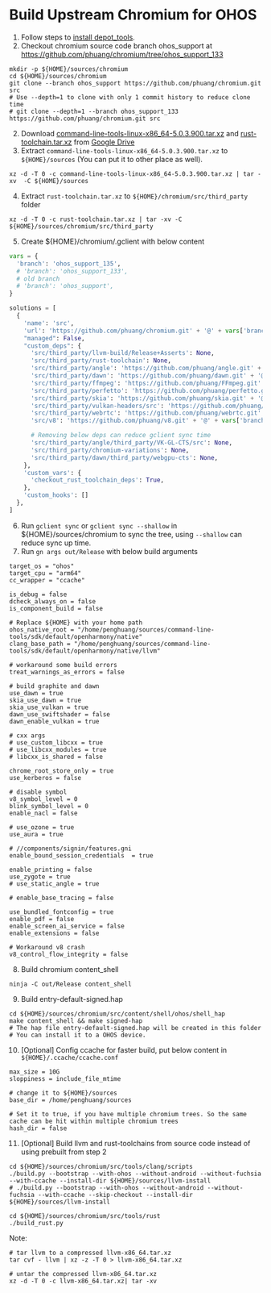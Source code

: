 # Build Upstream Chromium for OHOS

1. Follow steps to [install depot_tools](https://chromium.googlesource.com/chromium/src/+/main/docs/linux/build_instructions.md#install).
2. Checkout chromium source code branch ohos_support at https://github.com/phuang/chromium/tree/ohos_support_133
```shell
mkdir -p ${HOME}/sources/chromium
cd ${HOME}/sources/chromium
git clone --branch ohos_support https://github.com/phuang/chromium.git src
# Use --depth=1 to clone with only 1 commit history to reduce clone time  
# git clone --depth=1 --branch ohos_support_133 https://github.com/phuang/chromium.git src
```
2. Download [command-line-tools-linux-x86_64-5.0.3.900.tar.xz](https://drive.usercontent.google.com/download?id=1LbtM7iGqF5q5o9abVBWMKTlT1NglOM5Q&export=download&authuser=2&confirm=t&uuid=2bf26830-39e0-489c-bc2e-28144ca8e8ce&at=APvzH3qpLjDx5fMNf0e0BLae-MWF:1735589467950) and [rust-toolchain.tar.xz](https://drive.usercontent.google.com/download?id=1SEcXeEAJcYWKPIotm9o0Afe3Gw_YcYLs&export=download&authuser=0&confirm=t&uuid=9b1d4552-4a67-4855-9a4e-3c0999630396&at=APvzH3rTOR2-9-sPJZSOgoS3RJly:1735003699551) from [Google Drive](https://drive.google.com/drive/folders/19mz5nA8PWqA3e0wEk1cQNbgEnaTkZ4GB?usp=drive_link)
3. Extract `command-line-tools-linux-x86_64-5.0.3.900.tar.xz` to `${HOME}/sources` (You can put it to other place as well).
```shell
xz -d -T 0 -c command-line-tools-linux-x86_64-5.0.3.900.tar.xz | tar -xv  -C ${HOME}/sources
```
4. Extract `rust-toolchain.tar.xz` to `${HOME}/chromium/src/third_party` folder
```shell
xz -d -T 0 -c rust-toolchain.tar.xz | tar -xv -C ${HOME}/sources/chromium/src/third_party
```
5. Create ${HOME}/chromium/.gclient with below content
```python
vars = {
  'branch': 'ohos_support_135',
  # 'branch': 'ohos_support_133',
  # old branch
  # 'branch': 'ohos_support',
}

solutions = [
  {
    'name': 'src',
    'url': 'https://github.com/phuang/chromium.git' + '@' + vars['branch'],
    "managed": False,
    "custom_deps": {
      'src/third_party/llvm-build/Release+Asserts': None,
      'src/third_party/rust-toolchain': None,
      'src/third_party/angle': 'https://github.com/phuang/angle.git' + '@' + vars['branch'],
      'src/third_party/dawn': 'https://github.com/phuang/dawn.git' + '@' + vars['branch'],
      'src/third_party/ffmpeg': 'https://github.com/phuang/FFmpeg.git' + '@' + vars['branch'],
      'src/third_party/perfetto': 'https://github.com/phuang/perfetto.git' + '@' + vars['branch'],
      'src/third_party/skia': 'https://github.com/phuang/skia.git' + '@' + vars['branch'],
      'src/third_party/vulkan-headers/src': 'https://github.com/phuang/Vulkan-Headers.git' + '@' + vars['branch'],
      'src/third_party/webrtc': 'https://github.com/phuang/webrtc.git' + '@' + vars['branch'],
      'src/v8': 'https://github.com/phuang/v8.git' + '@' + vars['branch'],

      # Removing below deps can reduce gclient sync time
      'src/third_party/angle/third_party/VK-GL-CTS/src': None,
      'src/third_party/chromium-variations': None,
      'src/third_party/dawn/third_party/webgpu-cts': None,
    },
    'custom_vars': {
      'checkout_rust_toolchain_deps': True,
    },
    'custom_hooks': []
  },
]
```
6. Run `gclient sync` or `gclient sync --shallow` in ${HOME}/sources/chromium to sync the tree, using `--shallow` can reduce sync up time.
7. Run `gn args out/Release` with below build arguments
```shell
target_os = "ohos"
target_cpu = "arm64"
cc_wrapper = "ccache"

is_debug = false
dcheck_always_on = false
is_component_build = false

# Replace ${HOME} with your home path
ohos_native_root = "/home/penghuang/sources/command-line-tools/sdk/default/openharmony/native"
clang_base_path = "/home/penghuang/sources/command-line-tools/sdk/default/openharmony/native/llvm"

# workaround some build errors
treat_warnings_as_errors = false

# build graphite and dawn
use_dawn = true
skia_use_dawn = true
skia_use_vulkan = true
dawn_use_swiftshader = false
dawn_enable_vulkan = true

# cxx args
# use_custom_libcxx = true
# use_libcxx_modules = true
# libcxx_is_shared = false

chrome_root_store_only = true
use_kerberos = false

# disable symbol
v8_symbol_level = 0
blink_symbol_level = 0
enable_nacl = false

# use_ozone = true
use_aura = true

# //components/signin/features.gni
enable_bound_session_credentials  = true

enable_printing = false
use_zygote = true
# use_static_angle = true

# enable_base_tracing = false

use_bundled_fontconfig = true
enable_pdf = false
enable_screen_ai_service = false
enable_extensions = false

# Workaround v8 crash
v8_control_flow_integrity = false

```

8. Build chromium content_shell
```shell
ninja -C out/Release content_shell
```

9. Build entry-default-signed.hap
```shell
cd ${HOME}/sources/chromium/src/content/shell/ohos/shell_hap
make content_shell && make signed-hap
# The hap file entry-default-signed.hap will be created in this folder
# You can install it to a OHOS device.
```
10. [Optional] Config ccache for faster build, put below content in ` ${HOME}/.ccache/ccache.conf`
```shell
max_size = 10G
sloppiness = include_file_mtime

# change it to ${HOME}/sources
base_dir = /home/penghuang/sources

# Set it to true, if you have multiple chromium trees. So the same cache can be hit within multiple chromium trees
hash_dir = false
```
11. [Optional] Build llvm and rust-toolchains from source code instead of using prebuilt from step 2
```shell
cd ${HOME}/sources/chromium/src/tools/clang/scripts
./build.py --bootstrap --with-ohos --without-android --without-fuchsia --with-ccache --install-dir ${HOME}/sources/llvm-install
# ./build.py --bootstrap --with-ohos --without-android --without-fuchsia --with-ccache --skip-checkout --install-dir ${HOME}/sources/llvm-install

cd ${HOME}/sources/chromium/src/tools/rust
./build_rust.py
```

Note:
```shell
# tar llvm to a compressed llvm-x86_64.tar.xz
tar cvf - llvm | xz -z -T 0 > llvm-x86_64.tar.xz

# untar the compressed llvm-x86_64.tar.xz
xz -d -T 0 -c llvm-x86_64.tar.xz| tar -xv
```
